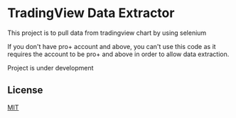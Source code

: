 # TradingView Data Extractor

This project is to pull data from tradingview chart by using selenium

If you don't have pro+ account and above, you can't use this code 
as it requires the account to be pro+ and above in order to allow data extraction.

Project is under development




## License

[MIT](https://choosealicense.com/licenses/mit/)
